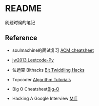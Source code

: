 # README
刷题时候的笔记

## Reference
+ soulmachine的面试复习 [ACM cheatsheet](https://github.com/soulmachine/acm-cheat-sheet)

+ [jw2013 Leetcode-Py](https://github.com/jw2013/Leetcode-Py)

+ 位运算 Bithacks [Bit Twiddling Hacks](http://graphics.stanford.edu/~seander/bithacks.html)

+ Topcoder [Algorithm Tutorials](http://community.topcoder.com/tc?module=Static&d1=tutorials&d2=alg_index)

+ Big O Cheatsheet[Big-O](http://bigocheatsheet.com/)

+ Hacking A Google Interview [MIT](http://courses.csail.mit.edu/iap/interview)
